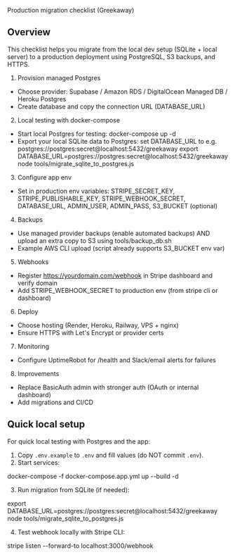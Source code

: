 Production migration checklist (Greekaway)

Overview
--------
This checklist helps you migrate from the local dev setup (SQLite + local server) to a production deployment using PostgreSQL, S3 backups, and HTTPS.

1) Provision managed Postgres
- Choose provider: Supabase / Amazon RDS / DigitalOcean Managed DB / Heroku Postgres
- Create database and copy the connection URL (DATABASE_URL)

2) Local testing with docker-compose
- Start local Postgres for testing:
  docker-compose up -d
- Export your local SQLite data to Postgres: set DATABASE_URL to e.g. postgres://postgres:secret@localhost:5432/greekaway
  export DATABASE_URL=postgres://postgres:secret@localhost:5432/greekaway
  node tools/migrate_sqlite_to_postgres.js

3) Configure app env
- Set in production env variables: STRIPE_SECRET_KEY, STRIPE_PUBLISHABLE_KEY, STRIPE_WEBHOOK_SECRET, DATABASE_URL, ADMIN_USER, ADMIN_PASS, S3_BUCKET (optional)

4) Backups
- Use managed provider backups (enable automated backups) AND upload an extra copy to S3 using tools/backup_db.sh
- Example AWS CLI upload (script already supports S3_BUCKET env var)

5) Webhooks
- Register https://yourdomain.com/webhook in Stripe dashboard and verify domain
- Add STRIPE_WEBHOOK_SECRET to production env (from stripe cli or dashboard)

6) Deploy
- Choose hosting (Render, Heroku, Railway, VPS + nginx)
- Ensure HTTPS with Let's Encrypt or provider certs

7) Monitoring
- Configure UptimeRobot for /health and Slack/email alerts for failures

8) Improvements
- Replace BasicAuth admin with stronger auth (OAuth or internal dashboard)
- Add migrations and CI/CD

Quick local setup
-----------------
For quick local testing with Postgres and the app:

1. Copy `.env.example` to `.env` and fill values (do NOT commit `.env`).
2. Start services:

  docker-compose -f docker-compose.app.yml up --build -d

3. Run migration from SQLite (if needed):

  export DATABASE_URL=postgres://postgres:secret@localhost:5432/greekaway
  node tools/migrate_sqlite_to_postgres.js

4. Test webhook locally with Stripe CLI:

  stripe listen --forward-to localhost:3000/webhook


